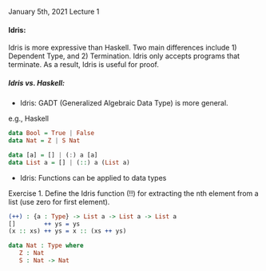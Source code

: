 January 5th, 2021
Lecture 1

#### Idris:
Idris is more expressive than Haskell. Two main differences include 1) Dependent Type, and 2) Termination.
Idris only accepts programs that terminate.
As a result, Idris is useful for proof.

##### Idris vs. Haskell:
- Idris: GADT (Generalized Algebraic Data Type) is more general.

e.g., Haskell

```Haskell
data Bool = True | False
data Nat = Z | S Nat

data [a] = [] | (:) a [a]
data List a = [] | (::) a (List a)
```

- Idris: Functions can be applied to data types

Exercise 1. Define the Idris function (!!) for extracting the nth element from a list (use zero for first element).

```Idris
(++) : {a : Type} -> List a -> List a -> List a
[]        ++ ys = ys
(x :: xs) ++ ys = x :: (xs ++ ys)

data Nat : Type where
   Z : Nat
   S : Nat -> Nat


```
